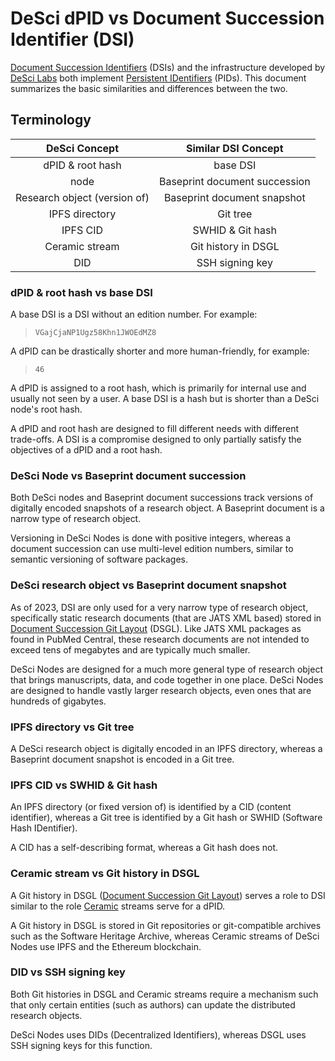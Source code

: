 DeSci dPID vs Document Succession Identifier (DSI)
==================================================

[Document Succession Identifiers](https://perm.pub/1wFGhvmv8XZfPx0O5Hya2e9AyXo/) (DSIs)
and the infrastructure developed by [DeSci Labs](https://desci.com) both implement [Persistent
IDentifiers](https://en.wikipedia.org/wiki/Persistent_identifier) (PIDs).
This document summarizes the basic similarities and differences between the two.

Terminology
-----------

| DeSci Concept | Similar DSI Concept |
| :---: | :---: |
| dPID & root hash | base DSI |
| node | Baseprint document succession |
| Research object (version of) | Baseprint document snapshot |
| IPFS directory | Git tree |
| IPFS CID | SWHID & Git hash |
| Ceramic stream | Git history in DSGL |
| DID | SSH signing key |

### dPID & root hash vs base DSI

A base DSI is a DSI without an edition number. For example:

> `VGajCjaNP1Ugz58Khn1JWOEdMZ8`

A dPID can be drastically shorter and more human-friendly, for example:

> `46`

A dPID is assigned to a root hash, which is primarily for internal use and usually not
seen by a user.
A base DSI is a hash but is shorter than a DeSci node's root hash.

A dPID and root hash are designed to fill different needs with different trade-offs. A DSI
is a compromise designed to only partially satisfy the objectives of a dPID and a root hash.

### DeSci Node vs Baseprint document succession

Both DeSci nodes and Baseprint document successions track versions of digitally encoded
snapshots of a research object. A Baseprint document is a narrow type of research
object.

Versioning in DeSci Nodes is done with positive integers, whereas a document succession
can use multi-level edition numbers, similar to semantic versioning of software packages.

### DeSci research object vs Baseprint document snapshot

As of 2023, DSI are only used for a very narrow type of research object,
specifically static research documents (that are JATS XML based) stored in
[Document Succession Git Layout](https://perm.pub/VGajCjaNP1Ugz58Khn1JWOEdMZ8/) (DSGL).
Like JATS XML packages as found in PubMed Central, these research documents are not intended to exceed tens of megabytes and are typically much smaller.

DeSci Nodes are designed for a much more general type of research object that
brings manuscripts, data, and code together in one place.
DeSci Nodes are designed to handle vastly larger research objects, even ones that are hundreds of gigabytes.

### IPFS directory vs Git tree

A DeSci research object is digitally encoded in an IPFS directory, whereas a Baseprint
document snapshot is encoded in a Git tree.

### IPFS CID vs SWHID & Git hash

An IPFS directory (or fixed version of) is identified by a CID (content identifier),
whereas a Git tree is identified by a Git hash or SWHID (Software Hash IDentifier).

A CID has a self-describing format, whereas a Git hash does not.


### Ceramic stream vs Git history in DSGL

A Git history in DSGL ([Document Succession Git
Layout](https://perm.pub/VGajCjaNP1Ugz58Khn1JWOEdMZ8)) serves a role to DSI similar to
the role [Ceramic](https://developers.ceramic.network/) streams serve for a dPID.

A Git history in DSGL is stored in Git repositories or git-compatible archives such
as the Software Heritage Archive, whereas Ceramic streams of DeSci
Nodes use IPFS and the Ethereum blockchain.

### DID vs SSH signing key

Both Git histories in DSGL and Ceramic streams require a mechanism such that only
certain entities (such as authors) can update the distributed research objects.

DeSci Nodes uses DIDs (Decentralized Identifiers), whereas DSGL uses SSH signing keys
for this function.

